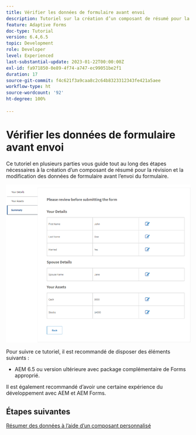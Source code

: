 ```yaml
---
title: Vérifier les données de formulaire avant envoi
description: Tutoriel sur la création d’un composant de résumé pour la révision des données de formulaire avant envoi.
feature: Adaptive Forms
doc-type: Tutorial
version: 6.4,6.5
topic: Development
role: Developer
level: Experienced
last-substantial-update: 2023-01-22T00:00:00Z
exl-id: fa971850-0e89-4f74-a747-ec99051be2f1
duration: 17
source-git-commit: f4c621f3a9caa8c2c64b8323312343fe421a5aee
workflow-type: ht
source-wordcount: '92'
ht-degree: 100%

---
```


# Vérifier les données de formulaire avant envoi

Ce tutoriel en plusieurs parties vous guide tout au long des étapes nécessaires à la création d’un composant de résumé pour la révision et la modification des données de formulaire avant l’envoi du formulaire.

![review-form-data](assets/review-form-data.png)

Pour suivre ce tutoriel, il est recommandé de disposer des éléments suivants :

* AEM 6.5 ou version ultérieure avec package complémentaire de Forms approprié.

Il est également recommandé d’avoir une certaine expérience du développement avec AEM et AEM Forms.

## Étapes suivantes

[Résumer des données à l’aide d’un composant personnalisé](./create-component.md)